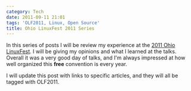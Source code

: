 ```yaml
---
category: Tech
date: 2011-09-11 21:01
tags: 'OLF2011, Linux, Open Source'
title: Ohio LinuxFest 2011 Series
---
```


In this series of posts I will be review my experience at the [2011 Ohio
LinuxFest](https://ohiolinux.org/). I will be giving my opinions and
what I learned at the talks. Overall it was a very good day of talks,
and I'm always impressed at how well organized this **free** convention
is every year.

I will update this post with links to specific articles, and they will
all be tagged with OLF2011.
